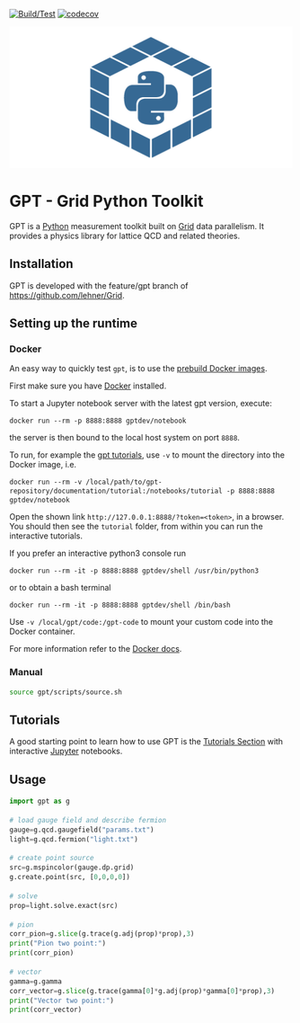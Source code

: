 [![Build/Test](https://github.com/lehner/gpt/workflows/Build/Test/badge.svg)](https://github.com/lehner/gpt/actions?query=workflow%3ABuild%2FTest)
[![codecov](https://codecov.io/gh/lehner/gpt/branch/master/graph/badge.svg)](https://codecov.io/gh/lehner/gpt/branch/master)

![GPT Logo](/documentation/logo/logo-1280-640.png)

# GPT - Grid Python Toolkit

GPT is a [Python](https://www.python.org) measurement toolkit built on [Grid](https://github.com/paboyle/Grid) data parallelism.  It provides a physics library for lattice QCD and related theories.

## Installation
GPT is developed with the feature/gpt branch of https://github.com/lehner/Grid.

## Setting up the runtime
### Docker
An easy way to quickly test `gpt`, is to use the [prebuild Docker images](https://github.com/lehner/gpt/tree/master/docker).

First make sure you have [Docker](https://docs.docker.com/get-docker/) installed.

To start a Jupyter notebook server with the latest gpt version, execute:
```
docker run --rm -p 8888:8888 gptdev/notebook
```

the server is then bound to the local host system on port `8888`.

To run, for example the [gpt tutorials](https://github.com/lehner/gpt#tutorials), use `-v` to mount the directory into the Docker image, i.e.
```
docker run --rm -v /local/path/to/gpt-repository/documentation/tutorial:/notebooks/tutorial -p 8888:8888 gptdev/notebook
```

Open the shown link `http://127.0.0.1:8888/?token=<token>`, in a browser. You should then see the `tutorial` folder, from within you can run the interactive tutorials.

If you prefer an interactive python3 console run
```
docker run --rm -it -p 8888:8888 gptdev/shell /usr/bin/python3
```

or to obtain a bash terminal
```
docker run --rm -it -p 8888:8888 gptdev/shell /bin/bash
```

Use `-v /local/gpt/code:/gpt-code` to mount your custom code into the Docker container.

For more information refer to the [Docker docs](https://docs.docker.com/get-started/).

### Manual
```bash
source gpt/scripts/source.sh
```

## Tutorials
A good starting point to learn how to use GPT is the [Tutorials Section](https://github.com/lehner/gpt/tree/master/documentation/tutorial)
with interactive [Jupyter](https://jupyter.org/) notebooks.

## Usage

```python
import gpt as g

# load gauge field and describe fermion
gauge=g.qcd.gaugefield("params.txt")
light=g.qcd.fermion("light.txt")

# create point source
src=g.mspincolor(gauge.dp.grid)
g.create.point(src, [0,0,0,0])

# solve
prop=light.solve.exact(src)

# pion
corr_pion=g.slice(g.trace(g.adj(prop)*prop),3)
print("Pion two point:")
print(corr_pion)

# vector
gamma=g.gamma
corr_vector=g.slice(g.trace(gamma[0]*g.adj(prop)*gamma[0]*prop),3)
print("Vector two point:")
print(corr_vector)
```

